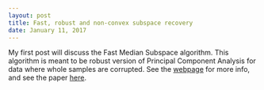 ```yaml
---
layout: post
title: Fast, robust and non-convex subspace recovery
date: January 11, 2017
---
```


My first post will discuss the Fast Median Subspace algorithm. This algorithm is meant to be robust version of Principal Component Analysis for data where whole samples are corrupted. See the <a href="{{ site.baseurl }}/FMS">webpage</a> for more info, and see the paper [here](https://arxiv.org/abs/1406.6145).
